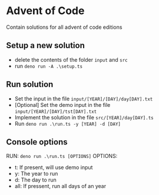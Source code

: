 # Advent of Code
Contain solutions for all advent of code editions

## Setup a new solution
 - delete the contents of the folder `input` and `src`
 - run `deno run -A .\setup.ts`
 
## Run solution
 - Set the input in the file `input/[YEAR]/[DAY]/day[DAY].txt`
 - [Optional] Set the demo input in the file `input/[YEAR]/[DAY]/tst[DAY].txt`
 - Implement the solution in the file `src/[YEAR]/day[DAY].ts`
 - Run `deno run .\run.ts -y [YEAR] -d [DAY]`
 
## Console options

RUN: `deno run .\run.ts [OPTIONS]`
OPTIONS:
  - t: If present, will use demo input
  - y: The year to run
  - d: The day to run
  - all: If pressent, run all days of an year
